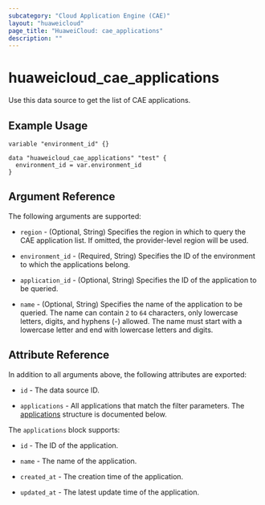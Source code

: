 ```yaml
---
subcategory: "Cloud Application Engine (CAE)"
layout: "huaweicloud"
page_title: "HuaweiCloud: cae_applications"
description: ""
---
```


# huaweicloud_cae_applications

Use this data source to get the list of CAE applications.

## Example Usage

```hcl
variable "environment_id" {}

data "huaweicloud_cae_applications" "test" {
  environment_id = var.environment_id
}
```

## Argument Reference

The following arguments are supported:

* `region` - (Optional, String) Specifies the region in which to query the CAE application list.
  If omitted, the provider-level region will be used.

* `environment_id` - (Required, String) Specifies the ID of the environment to which the applications belong.

* `application_id` - (Optional, String) Specifies the ID of the application to be queried.

* `name` - (Optional, String) Specifies the name of the application to be queried.
  The name can contain `2` to `64` characters, only lowercase letters, digits, and hyphens (-) allowed.
  The name must start with a lowercase letter and end with lowercase letters and digits.

## Attribute Reference

In addition to all arguments above, the following attributes are exported:

* `id` - The data source ID.

* `applications` - All applications that match the filter parameters.
  The [applications](#CAE_applications) structure is documented below.

<a name="CAE_applications"></a>
The `applications` block supports:

* `id` - The ID of the application.

* `name` - The name of the application.

* `created_at` - The creation time of the application.

* `updated_at` - The latest update time of the application.
